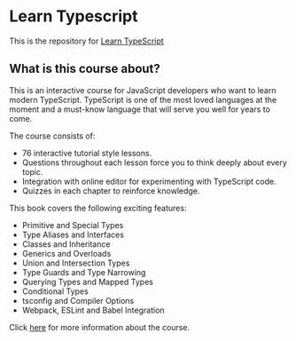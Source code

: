 # Learn Typescript

This is the repository for [Learn TypeScript](https://buildingspastraining.teachable.com/p/typescript)

## What is this course about?

This is an interactive course for JavaScript developers who want to learn modern TypeScript. TypeScript is one of the most loved languages at the moment and a must-know language that will serve you well for years to come.

The course consists of:

- 76 interactive tutorial style lessons.
- Questions throughout each lesson force you to think deeply about every topic.
- Integration with online editor for experimenting with TypeScript code.
- Quizzes in each chapter to reinforce knowledge.

This book covers the following exciting features:
- Primitive and Special Types
- Type Aliases and Interfaces
- Classes and Inheritance
- Generics and Overloads
- Union and Intersection Types
- Type Guards and Type Narrowing
- Querying Types and Mapped Types
- Conditional Types
- tsconfig and Compiler Options
- Webpack, ESLint and Babel Integration

Click [here](https://buildingspastraining.teachable.com/p/typescript) for more information about the course.

